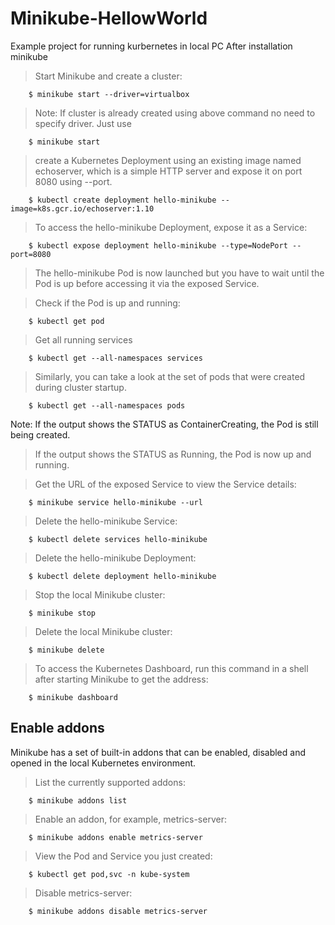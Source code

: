 # Minikube-HellowWorld
Example project for running kurbernetes in local PC
After installation minikube

>Start Minikube and create a cluster:
```
    $ minikube start --driver=virtualbox
```

>Note: If cluster is already created using above command no need to specify driver. Just use 

```
    $ minikube start
```

>create a Kubernetes Deployment using an existing image named echoserver, which is a simple HTTP server and expose it on port 8080 using --port.
```
    $ kubectl create deployment hello-minikube --image=k8s.gcr.io/echoserver:1.10
```

>To access the hello-minikube Deployment, expose it as a Service:

```
    $ kubectl expose deployment hello-minikube --type=NodePort --port=8080
```

>The hello-minikube Pod is now launched but you have to wait until the Pod is up before accessing it via the exposed Service.

>Check if the Pod is up and running:

```
    $ kubectl get pod
```

>Get all running services

```
    $ kubectl get --all-namespaces services
```

>Similarly, you can take a look at the set of pods that were created during cluster startup.

```
    $ kubectl get --all-namespaces pods
```

Note: If the output shows the STATUS as ContainerCreating, the Pod is still being created.

>If the output shows the STATUS as Running, the Pod is now up and running.

> Get the URL of the exposed Service to view the Service details:

```
    $ minikube service hello-minikube --url
```

>Delete the hello-minikube Service:

```
    $ kubectl delete services hello-minikube
```

>Delete the hello-minikube Deployment:

```
    $ kubectl delete deployment hello-minikube
```

>Stop the local Minikube cluster:

```
    $ minikube stop
```
>Delete the local Minikube cluster:

```
    $ minikube delete
```

>To access the Kubernetes Dashboard, run this command in a shell after starting Minikube to get the address:

```
    $ minikube dashboard
```

## Enable addons
Minikube has a set of built-in addons that can be enabled, disabled and opened in the local Kubernetes environment.

> List the currently supported addons:
```
    $ minikube addons list
```

> Enable an addon, for example, metrics-server:
```
    $ minikube addons enable metrics-server
```

> View the Pod and Service you just created:
```
    $ kubectl get pod,svc -n kube-system
```

> Disable metrics-server:
```
    $ minikube addons disable metrics-server
```